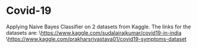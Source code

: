 # Covid-19
Applying Naive Bayes Classifier on 2 datasets from Kaggle. The links for the datasets are:
\https://www.kaggle.com/sudalairajkumar/covid19-in-india
\https://www.kaggle.com/prakharsrivastava01/covid19-symptoms-dataset
